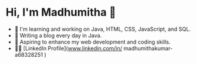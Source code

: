# Hi, I'm Madhumitha 👋
- 🌱 I'm learning and working on Java, HTML, CSS, JavaScript, and SQL.
- 📖 Writing a blog every day in Java.
- 🎯 Aspiring to enhance my web development and coding skills.
- 🧑‍💻 [LinkedIn Profile](www.linkedin.com/in/
madhumithakumar-a68328251
)



<!---
Madhumithakv/Madhumithakv is a ✨ special ✨ repository because its `README.md` (this file) appears on your GitHub profile.
You can click the Preview link to take a look at your changes.
--->

